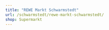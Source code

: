 ```yaml
---
title: "REWE Markt Schwarmstedt"
url: /schwarmstedt/rewe-markt-schwarmstedt/
shop: Supermarkt
---
```

